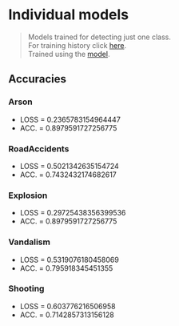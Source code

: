 # Individual models
> Models trained for detecting just one class.<br>
> For training history click [here](/training_history.txt).<br>
> Trained using the [model](/model_ind_lrcn.py).

## Accuracies
### Arson
- LOSS = 0.2365783154964447
- ACC. = 0.8979591727256775

### RoadAccidents
- LOSS = 0.5021342635154724
- ACC. = 0.7432432174682617

### Explosion
- LOSS = 0.29725438356399536
- ACC. = 0.8979591727256775

### Vandalism
- LOSS = 0.5319076180458069
- ACC. = 0.795918345451355

### Shooting
- LOSS = 0.603776216506958
- ACC. = 0.7142857313156128

